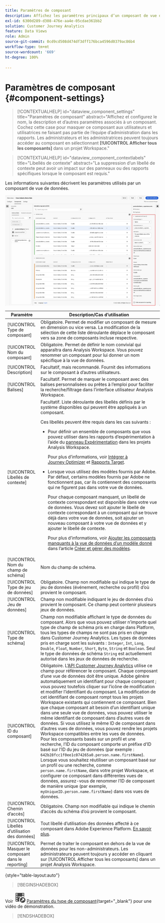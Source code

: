 ```yaml
---
title: Paramètres de composant
description: Affichez les paramètres principaux d’un composant de vue de données.
exl-id: 6300d289-d308-476e-aa4e-05cdae361bb2
solution: Customer Journey Analytics
feature: Data Views
role: Admin
source-git-commit: 0cd9cd508d474df3dff176bca4596d0379ac86b4
workflow-type: tm+mt
source-wordcount: '669'
ht-degree: 100%

---
```


# Paramètres de composant {#component-settings}

<!-- markdownlint-disable MD034 -->

>[!CONTEXTUALHELP]
>id="dataview_component_settings"
>title="Paramètres de composant"
>abstract="Affichez et configurez le nom, la description et d’autres paramètres associés à un composant. Cochez cette case pour masquer ce composant aux utilisateurs et utilisatrices ne faisant pas partie de l’équipe d’administration dans les rapports. Les administrateurs et les administratrices peuvent toujours accéder au composant en sélectionnant **[!UICONTROL Afficher tous les composants]** dans un projet Workspace."

<!-- markdownlint-enable MD034 -->

<!-- markdownlint-disable MD034 -->

>[!CONTEXTUALHELP]
>id="dataview_component_contextlabels"
>title="Libellés de contexte"
>abstract="La suppression d’un libellé de contexte peut avoir un impact sur des panneaux ou des rapports spécifiques lorsque le composant est requis."

<!-- markdownlint-enable MD034 -->


Les informations suivantes décrivent les paramètres utilisés par un composant de vue de données.

![Paramètres des composants décrits dans cette section](../assets/component-settings.png)

| Paramètre | Description/Cas d’utilisation |
| --- | --- |
| [!UICONTROL Type de composant] | Obligatoire. Permet de modifier un composant de mesure en dimension ou vice versa. La modification de la sélection de cette liste déroulante déplace le composant vers sa zone de composants incluse respective. |
| [!UICONTROL Nom du composant] | Obligatoire. Permet de définir le nom convivial qui apparaîtra dans Analysis Workspace. Vous pouvez renommer un composant pour lui donner un nom spécifique à la vue de données. |
| [!UICONTROL Description] | Facultatif, mais recommandé. Fournit des informations sur le composant à d’autres utilisateurs. |
| [!UICONTROL Balises] | Facultatif. Permet de marquer le composant avec des balises personnalisées ou prêtes à lʼemploi pour faciliter la recherche/filtrage dans lʼinterface utilisateur Analysis Workspace. |
| [!UICONTROL Libellés de contexte] | Facultatif. Liste déroulante des libellés définis par le système disponibles qui peuvent être appliqués à un composant. <p>Ces libellés peuvent être requis dans les cas suivants :</p> <ul><li>Pour définir un ensemble de composants que vous pouvez utiliser dans les rapports d’expérimentation à l’aide du [panneau Expérimentation](/help/analysis-workspace/c-panels/experimentation.md) dans les projets Analysis Workspace.<p>Pour plus d’informations, voir [Intégrer à Journey Optimizer](/help/integrations/ajo.md#data-view) et [Rapports Target](/help/integrations/at.md).</p></li><li>Lorsque vous utilisez des modèles fournis par Adobe. Par défaut, certains modèles fournis par Adobe ne fonctionnent pas, car ils contiennent des composants qui ne figurent pas dans votre vue de données.<p>Pour chaque composant manquant, un libellé de contexte correspondant est disponible dans votre vue de données. Vous devez soit ajouter le libellé de contexte correspondant à un composant qui se trouve déjà dans votre vue de données, soit ajouter un nouveau composant à votre vue de données et y ajouter le libellé de contexte.</p><p>Pour plus d’informations, voir [Ajouter les composants manquants à la vue de données d’un modèle donné](/help/analysis-workspace/templates/create-templates.md#add-missing-components-to-the-data-view-for-a-given-template) dans l’article [Créer et gérer des modèles](/help/analysis-workspace/templates/create-templates.md).</p> |
| [!UICONTROL Nom du champ de schéma] | Nom du champ de schéma. |
| [!UICONTROL Type de jeu de données] | Obligatoire. Champ non modifiable qui indique le type de jeu de données (événement, recherche ou profil) dʼoù provient le composant. |
| [!UICONTROL Jeu de données] | Champ non modifiable indiquant le jeu de données d’où provient le composant. Ce champ peut contenir plusieurs jeux de données. |
| [!UICONTROL Type de schéma] | Champ non modifiable affichant le type de données du composant. Alors que vous pouvez utiliser n’importe quel type de champ de schéma pris en charge dans Platform, tous les types de champs ne sont pas pris en charge dans Customer Journey Analytics. Les types de données pris en charge sont les suivants : `Integer`, `Int`, `Long`, `Double`, `Float`, `Number`, `Short`, `Byte`, `String` et `Boolean`. Seul le type de données de schéma `String` est actuellement autorisé dans les jeux de données de recherche. |
| [!UICONTROL ID du composant] | Obligatoire. Lʼ[API Customer Journey Analytics](https://adobe.io/cja-apis/docs) utilise ce champ pour référencer le composant. Chaque composant d’une vue de données doit être unique. Adobe génère automatiquement un identifiant pour chaque composant ; vous pouvez toutefois cliquer sur l’icône de modification et modifier l’identifiant du composant. La modification de cet identifiant de composant rompt tous les projets Workspace existants qui contiennent ce composant. Bien que chaque composant ait besoin d’un identifiant unique dans une seule vue de données, vous pouvez utiliser le même identifiant de composant dans d’autres vues de données. Si vous utilisez le même ID de composant dans d’autres vues de données, vous pouvez rendre les projets Workspace compatibles entre les vues de données. <br/>Pour les composants basés sur un profil et une recherche, l’ID du composant comporte un préfixe d’ID basé sur l’ID du jeu de données (par exemple : `642b28fcc1f0ee1c074265a0.person.name.firstName`). Lorsque vous souhaitez réutiliser un composant basé sur un profil ou une recherche, comme `person.name.firstName`, dans votre projet Workspace, et configurer ce composant dans différentes vues de données, assurez-vous de renommer l’ID de composant de manière unique (par exemple, `myUniqueID.person.name.firstName`) dans vos vues de données. |
| [!UICONTROL Chemin d’accès] | Obligatoire. Champ non modifiable qui indique le chemin dʼaccès du schéma dʼoù provient le composant. |
| [!UICONTROL Libellés d’utilisation des données] | Tout libellé d’utilisation des données affecté à ce composant dans Adobe Experience Platform. [En savoir plus](/help/data-views/data-governance.md). |
| [!UICONTROL Masquer le composant dans le reporting] | Permet de traiter le composant en dehors de la vue de données pour les non-administrateurs. Les administrateurs peuvent toujours y accéder en cliquant sur [!UICONTROL Afficher tous les composants] dans un projet Analysis Workspace. |

{style="table-layout:auto"}



>[!BEGINSHADEBOX]

Voir ![VideoCheckedOut](/help/assets/icons/VideoCheckedOut.svg) [Paramètres du type de composant](https://video.tv.adobe.com/v/333112/?quality=12&learn=on){target="_blank"} pour une vidéo de démonstration.

>[!ENDSHADEBOX]


